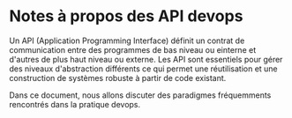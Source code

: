 # Notes à propos des API devops


Un API (Application Programming Interface) définit un contrat de communication entre des programmes de bas niveau ou einterne et d'autres de plus haut niveau ou externe. Les API sont essentiels pour gérer des niveaux d'abstraction différents ce qui permet une réutilisation et une construction de systèmes robuste à partir de code existant.

Dans ce document, nous allons discuter des paradigmes fréquemments rencontrés dans la pratique devops.
